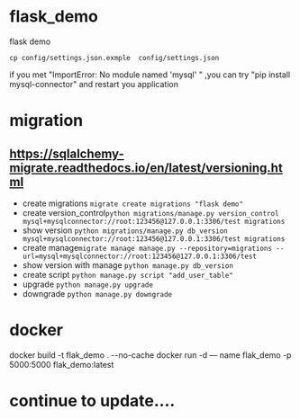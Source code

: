 # flask_demo


flask demo 

```
cp config/settings.json.exmple  config/settings.json
```

if you met "ImportError: No module named 'mysql'
" ,you can try "pip install mysql-connector" and restart you application

# migration
## https://sqlalchemy-migrate.readthedocs.io/en/latest/versioning.html
- create migrations  ```migrate create migrations "flask demo" ``` 
- create version_control```python migrations/manage.py version_control mysql+mysqlconnector://root:123456@127.0.0.1:3306/test migrations ```
- show version ```python migrations/manage.py db_version mysql+mysqlconnector://root:123456@127.0.0.1:3306/test migrations```
- create manage```migrate manage manage.py --repository=migrations --url=mysql+mysqlconnector://root:123456@127.0.0.1:3306/test```
- show version with manage ```python manage.py db_version```
- create script ``python manage.py script "add_user_table"``
- upgrade ```python manage.py upgrade```
- downgrade ```python manage.py downgrade```

# docker
docker build  -t flak_demo . --no-cache
docker run -d — name flak_demo -p 5000:5000 flak_demo:latest

# continue to update….

